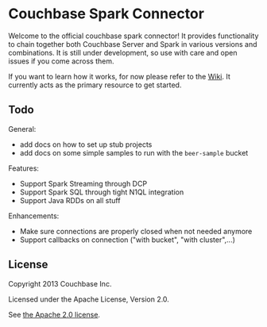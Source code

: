# Couchbase Spark Connector

Welcome to the official couchbase spark connector! It provides functionality to chain together both Couchbase Server and Spark
in various versions and combinations. It is still under development, so use with care and open issues if you come across them.

If you want to learn how it works, for now please refer to the [Wiki](https://github.com/couchbaselabs/couchbase-spark-connector/wiki). It
currently acts as the primary resource to get started.

## Todo

General:

- add docs on how to set up stub projects
- add docs on some simple samples to run with the `beer-sample` bucket

Features:

- Support Spark Streaming through DCP
- Support Spark SQL through tight N1QL integration
- Support Java RDDs on all stuff

Enhancements:

- Make sure connections are properly closed when not needed anymore
- Support callbacks on connection ("with bucket", "with cluster",...)

## License

Copyright 2013 Couchbase Inc.

Licensed under the Apache License, Version 2.0.

See [the Apache 2.0 license](http://www.apache.org/licenses/LICENSE-2.0).